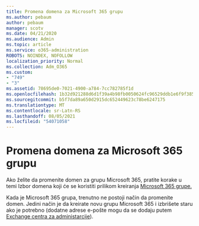 ```yaml
---
title: Promena domena za Microsoft 365 grupu
ms.author: pebaum
author: pebaum
manager: scotv
ms.date: 04/21/2020
ms.audience: Admin
ms.topic: article
ms.service: o365-administration
ROBOTS: NOINDEX, NOFOLLOW
localization_priority: Normal
ms.collection: Adm_O365
ms.custom:
- "749"
- "3"
ms.assetid: 78695de0-7021-4900-a784-7cc782785f1d
ms.openlocfilehash: 1b32d921288d6d1f39a4b98fb0050624fc96529ddb1e6f9f385687187c729ae6
ms.sourcegitcommit: b5f7da89a650d2915dc652449623c78be6247175
ms.translationtype: MT
ms.contentlocale: sr-Latn-RS
ms.lasthandoff: 08/05/2021
ms.locfileid: "54071058"
---
```

# <a name="change-the-domain-for-microsoft-365-group"></a>Promena domena za Microsoft 365 grupu

Ako želite da promenite domen za grupu Microsoft 365, pratite korake u temi Izbor domena koji će se koristiti prilikom kreiranja [Microsoft 365 grupe.](https://docs.microsoft.com/microsoft-365/admin/create-groups/choose-domain-to-create-groups)
  
Kada je Microsoft 365 grupa, trenutno ne postoji način da promenite domen. Jedini način je da kreirate novu grupu Microsoft 365 i izbrišete staru ako je potrebno (dodatne adrese e-pošte mogu da se dodaju putem [Exchange centra za administarcije](https://outlook.office365.com/ecp.aspx)).